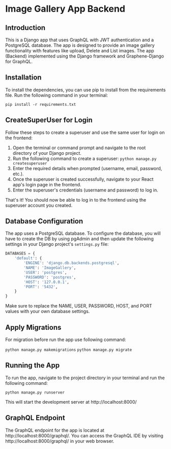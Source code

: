 # Image Gallery App Backend

## Introduction

This is a Django app that uses GraphQL with JWT authentication and a PostgreSQL database. The app is designed to provide an image gallery functionality with features like upload, Delete and List images. The app (Backend) implemented using the Django framework and Graphene-Django for GraphQL.

## Installation

To install the dependencies, you can use pip to install from the requirements file. Run the following command in your terminal:

`pip install -r requirements.txt`

## CreateSuperUser for Login

Follow these steps to create a superuser and use the same user for login on the frontend:
1. Open the terminal or command prompt and navigate to the root directory of your Django project.
2. Run the following command to create a superuser:
    `python manage.py createsuperuser`
3. Enter the required details when prompted (username, email, password, etc.).
4. Once the superuser is created successfully, navigate to your React app's login page in the frontend.
5. Enter the superuser's credentials (username and password) to log in.

That's it! You should now be able to log in to the frontend using the superuser account you created.

## Database Configuration

The app uses a PostgreSQL database. To configure the database, you will have to create the DB by using pgAdmin and then update the following settings in your Django project's `settings.py` file:

```python
DATABASES = {
    'default': {
        'ENGINE': 'django.db.backends.postgresql',
        'NAME': 'ImageGallery',
        'USER': 'postgres',
        'PASSWORD': 'postgres',
        'HOST': '127.0.0.1',
        'PORT': '5432',
    }
}
```
Make sure to replace the NAME, USER, PASSWORD, HOST, and PORT values with your own database settings.


## Apply Migrations
For migration before run the app use following command:

`python manage.py makemigrations`
`python manage.py migrate`


## Running the App
To run the app, navigate to the project directory in your terminal and run the following command:

`python manage.py runserver`

This will start the development server at http://localhost:8000/

 ## GraphQL Endpoint
The GraphQL endpoint for the app is located at http://localhost:8000/graphql/. You can access the GraphQL IDE by visiting http://localhost:8000/graphql/ in your web browser.

